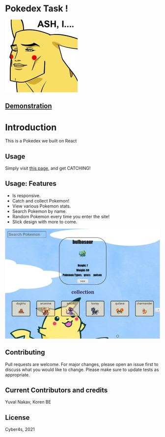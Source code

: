 
# Pokedex Task ! 

 ![pic one](ash.jpg)
## [Demonstration](https://youtu.be/e2UCxPgjDpc)

# Introduction

This is a Pokedex we built on React

## Usage

Simply visit [this page](https://whispering-spire-37038.herokuapp.com/), and get CATCHING!

## Usage: Features

* Is responsive.
* Catch and collect Pokemon!
* View various Pokemon stats.
* Search Pokemon by name.
* Random Pokemon every time you enter the site!
* Slick design with more to come.

![pic2](slick.PNG)

## Contributing
Pull requests are welcome. For major changes, please open an issue first to discuss what you would like to change.
Please make sure to update tests as appropriate.

## Current Contributors and credits
Yuval Nakav, Koren BE


## License
Cyber4s, 2021
